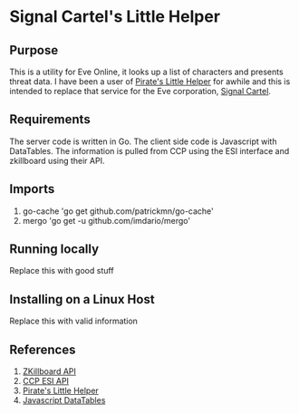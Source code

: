# Signal Cartel's Little Helper

## Purpose

This is a utility for Eve Online, it looks up a list of characters and presents threat data. 
I have been a user of [Pirate's Little Helper](eve-plh.com) for awhile and this is
intended to replace that service for the Eve corporation, [Signal Cartel](http://www.eve-scout.com/signal-cartel/).

## Requirements

The server code is written in Go.  The client side
code is Javascript with DataTables.  The information is pulled from
CCP using the ESI interface and zkillboard using their API.

## Imports
1. go-cache 'go get github.com/patrickmn/go-cache'
2. mergo 'go get -u github.com/imdario/mergo'

## Running locally

Replace this with good stuff

## Installing on a Linux Host

Replace this with valid information

## References

1. [ZKillboard API](https://github.com/zKillboard/zKillboard/wiki/API-(Statistics))
2. [CCP ESI API](https://esi.tech.ccp.is/latest/)
3. [Pirate's Little Helper](eve-plh.com)
4. [Javascript DataTables](https://datatables.net/)
